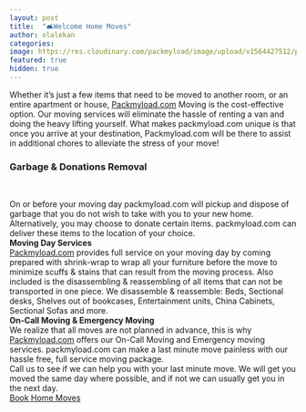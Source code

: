 ```yaml
---
layout: post
title:  "🛋Welcome Home Moves"
author: olalekan
categories: 
image: https://res.cloudinary.com/packmyload/image/upload/v1564427512/packmyload.com-home_moves-banner_image1.png
featured: true
hidden: true
---
```


Whether it’s just a few items that need to be moved to another room, or an entire apartment or house, <a href="https://www.packmyload.com/">Packmyload.com</a>  Moving is the cost-effective option. Our moving services will eliminate the hassle of renting a van and doing the heavy lifting yourself. What makes packmyload.com unique is that once you arrive at your destination, Packmyload.com will be there to assist in additional chores to alleviate the stress of your move!
<br/>
<h3>Garbage & Donations Removal</h3>

<br/>


On or before your moving day packmyload.com will pickup and dispose of garbage that you do not wish to take with you to your new home. Alternatively, you may choose to donate certain items. packmyload.com can deliver these items to the location of your choice.
<br/>
<strong>Moving Day Services</strong>
<br/>
<a href="https://www.packmyload.com/">Packmyload.com</a> provides full service on your moving day by coming prepared with shrink-wrap to wrap all your furniture before the move to minimize scuffs & stains that can result from the moving process. Also included is the disassembling & reassembling of all items that can not be transported in one piece.
We disassemble & reassemble: Beds, Sectional desks, Shelves out of bookcases, Entertainment units, China Cabinets, Sectional Sofas and more.
<br/>
<strong>On-Call Moving & Emergency Moving</strong>
<br/>
We realize that all moves are not planned in advance, this is why <a href="https://www.packmyload.com/">Packmyload.com</a>  offers our On-Call Moving and Emergency moving services. packmyload.com can make a last minute move painless with our hassle free, full service moving package. 
<br/>
Call us to see if we can help you with your last minute move. We will get you moved the same day where possible, and if not we can usually get you in the next day.
<br/>
<a href="https://www.packmyload.com/" class="btn transparent-btn float-btn">Book Home Moves <i class="fa fa-angle-right"></i></a>
